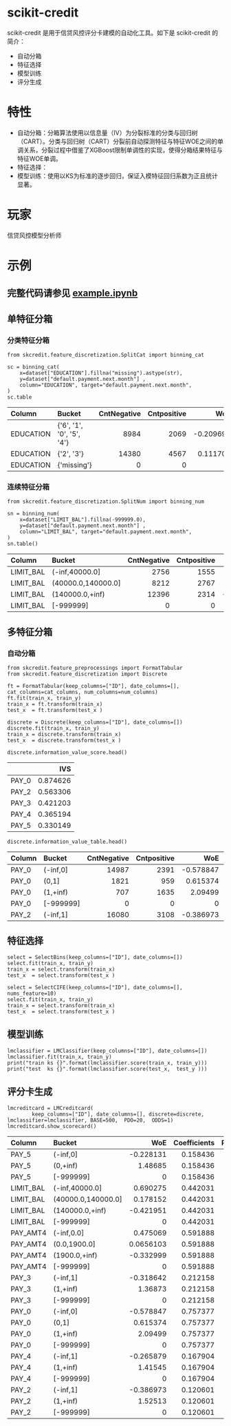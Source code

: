 # scikit-credit
scikit-credit 是用于信贷风控评分卡建模的自动化工具。如下是 scikit-credit 的简介：
* 自动分箱
* 特征选择
* 模型训练 
* 评分生成

# 特性
* 自动分箱：分箱算法使用以信息量（IV）为分裂标准的分类与回归树（CART）。分类与回归树（CART）分裂前自动探测特征与特征WOE之间的单调关系，分裂过程中借鉴了XGBoost限制单调性的实现，使得分箱结果特征与特征WOE单调。
* 特征选择：
* 模型训练：使用以KS为标准的逐步回归，保证入模特征回归系数为正且统计显著。

# 玩家
信贷风控模型分析师

# 示例

## 完整代码请参见 [example.ipynb](https://github.com/JYLFamily/scikit-credit/blob/master/examples/example.ipynb)

## 单特征分箱

### 分类特征分箱
```
from skcredit.feature_discretization.SplitCat import binning_cat

sc = binning_cat(
    x=dataset["EDUCATION"].fillna("missing").astype(str),
    y=dataset["default.payment.next.month"] ,
    column="EDUCATION", target="default.payment.next.month",
)
sc.table
```
| Column    | Bucket                    |   CntNegative |   Cntpositive |       WoE |        IVS |
|:----------|:--------------------------|--------------:|--------------:|----------:|-----------:|
| EDUCATION | {'6', '1', '0', '5', '4'} |          8984 |          2069 | -0.209693 | 0.0152528  |
| EDUCATION | {'2', '3'}                |         14380 |          4567 |  0.111705 | 0.00812532 |
| EDUCATION | {'missing'}               |             0 |             0 |  0        | 0          |

### 连续特征分箱
```
from skcredit.feature_discretization.SplitNum import binning_num

sn = binning_num(
    x=dataset["LIMIT_BAL"].fillna(-999999.0),
    y=dataset["default.payment.next.month"] ,
    column="LIMIT_BAL", target="default.payment.next.month",
)
sn.table()
```
| Column    | Bucket             |   CntNegative |   Cntpositive |       WoE |       IVS |
|:----------|:-------------------|--------------:|--------------:|----------:|----------:|
| LIMIT_BAL | (-inf,40000.0]     |          2756 |          1555 |  0.686382 | 0.0798734 |
| LIMIT_BAL | (40000.0,140000.0] |          8212 |          2767 |  0.170854 | 0.0111888 |
| LIMIT_BAL | (140000.0,+inf)    |         12396 |          2314 | -0.419709 | 0.0763266 |
| LIMIT_BAL | [-999999]          |             0 |             0 |  0        | 0         |

## 多特征分箱

### 自动分箱
```
from skcredit.feature_preprocessings import FormatTabular
from skcredit.feature_discretization import Discrete

ft = FormatTabular(keep_columns=["ID"], date_columns=[], cat_columns=cat_columns, num_columns=num_columns)
ft.fit(train_x, train_y)
train_x = ft.transform(train_x)
test_x  = ft.transform(test_x )

discrete = Discrete(keep_columns=["ID"], date_columns=[])
discrete.fit(train_x, train_y)
train_x = discrete.transform(train_x)
test_x  = discrete.transform(test_x )
```
```
discrete.information_value_score.head()
```
|       |      IVS |
|:------|---------:|
| PAY_0 | 0.874626 |
| PAY_2 | 0.563306 |
| PAY_3 | 0.421203 |
| PAY_4 | 0.365194 |
| PAY_5 | 0.330149 |
```
discrete.information_value_table.head()
```
| Column   | Bucket    |   CntNegative |   Cntpositive |       WoE |       IVS |
|:---------|:----------|--------------:|--------------:|----------:|----------:|
| PAY_0    | (-inf,0]  |         14987 |          2391 | -0.578847 | 0.217663  |
| PAY_0    | (0,1]     |          1821 |           959 |  0.615374 | 0.0544047 |
| PAY_0    | (1,+inf)  |           707 |          1635 |  2.09499  | 0.602558  |
| PAY_0    | [-999999] |             0 |             0 |  0        | 0         |
| PAY_2    | (-inf,1]  |         16080 |          3108 | -0.386973 | 0.114002  |

## 特征选择
```
select = SelectBins(keep_columns=["ID"], date_columns=[])
select.fit(train_x, train_y)
train_x = select.transform(train_x)
test_x  = select.transform(test_x )
```
```
select = SelectCIFE(keep_columns=["ID"], date_columns=[], nums_feature=10)
select.fit(train_x, train_y)
train_x = select.transform(train_x)
test_x  = select.transform(test_x )
```

## 模型训练

```
lmclassifier = LMClassifier(keep_columns=["ID"], date_columns=[])
lmclassifier.fit(train_x, train_y)
print("train ks {}".format(lmclassifier.score(train_x, train_y)))
print("test  ks {}".format(lmclassifier.score(test_x,  test_y )))
```

## 评分卡生成
```
lmcreditcard = LMCreditcard(
        keep_columns=["ID"], date_columns=[], discrete=discrete, lmclassifier=lmclassifier, BASE=500,  PDO=20,  ODDS=1)
lmcreditcard.show_scorecard()
```
| Column    | Bucket             |        WoE |   Coefficients |   PartialScore |   OffsetScores |
|:----------|:-------------------|-----------:|---------------:|---------------:|---------------:|
| PAY_5     | (-inf,0]           | -0.228131  |       0.158436 |        1.0429  |        535.934 |
| PAY_5     | (0,+inf)           |  1.48685   |       0.158436 |       -6.79711 |        535.934 |
| PAY_5     | [-999999]          |  0         |       0.158436 |       -0       |        535.934 |
| LIMIT_BAL | (-inf,40000.0]     |  0.690275  |       0.442031 |       -8.804   |        535.934 |
| LIMIT_BAL | (40000.0,140000.0] |  0.178152  |       0.442031 |       -2.27221 |        535.934 |
| LIMIT_BAL | (140000.0,+inf)    | -0.421951  |       0.442031 |        5.38171 |        535.934 |
| LIMIT_BAL | [-999999]          |  0         |       0.442031 |       -0       |        535.934 |
| PAY_AMT4  | (-inf,0.0]         |  0.475069  |       0.591888 |       -8.11335 |        535.934 |
| PAY_AMT4  | (0.0,1900.0]       |  0.0656103 |       0.591888 |       -1.12051 |        535.934 |
| PAY_AMT4  | (1900.0,+inf)      | -0.332999  |       0.591888 |        5.68705 |        535.934 |
| PAY_AMT4  | [-999999]          |  0         |       0.591888 |       -0       |        535.934 |
| PAY_3     | (-inf,1]           | -0.318642  |       0.212158 |        1.95059 |        535.934 |
| PAY_3     | (1,+inf)           |  1.36873   |       0.212158 |       -8.37882 |        535.934 |
| PAY_3     | [-999999]          |  0         |       0.212158 |       -0       |        535.934 |
| PAY_0     | (-inf,0]           | -0.578847  |       0.757377 |       12.6497  |        535.934 |
| PAY_0     | (0,1]              |  0.615374  |       0.757377 |      -13.4479  |        535.934 |
| PAY_0     | (1,+inf)           |  2.09499   |       0.757377 |      -45.7824  |        535.934 |
| PAY_0     | [-999999]          |  0         |       0.757377 |       -0       |        535.934 |
| PAY_4     | (-inf,1]           | -0.265879  |       0.167904 |        1.2881  |        535.934 |
| PAY_4     | (1,+inf)           |  1.41545   |       0.167904 |       -6.85739 |        535.934 |
| PAY_4     | [-999999]          |  0         |       0.167904 |       -0       |        535.934 |
| PAY_2     | (-inf,1]           | -0.386973  |       0.120601 |        1.34659 |        535.934 |
| PAY_2     | (1,+inf)           |  1.52513   |       0.120601 |       -5.30718 |        535.934 |
| PAY_2     | [-999999]          |  0         |       0.120601 |       -0       |        535.934 |